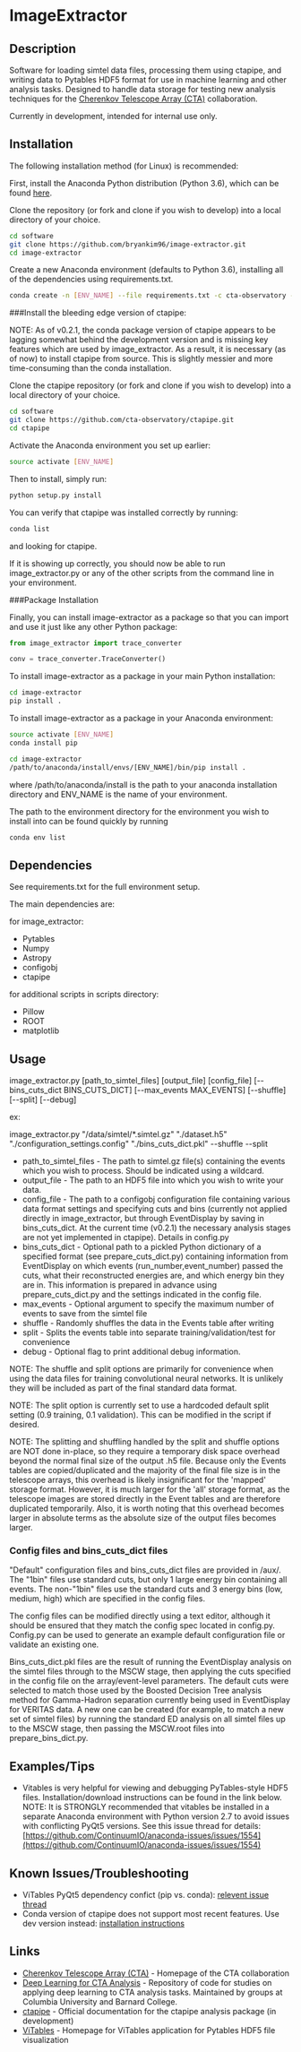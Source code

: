 # ImageExtractor

## Description
Software for loading simtel data files, processing them using ctapipe, and writing data to Pytables HDF5 format for use in machine learning and other analysis tasks. Designed to handle data storage for testing new analysis techniques for the 
[Cherenkov Telescope Array (CTA)](https://www.cta-observatory.org/ "CTA collaboration Homepage") collaboration.

Currently in development, intended for internal use only.

## Installation

The following installation method (for Linux) is recommended:

First, install the Anaconda Python distribution (Python 3.6), which can be found [here](https://www.anaconda.com/download/).

Clone the repository (or fork and clone if you wish to develop) into a local directory of your choice.

```bash
cd software
git clone https://github.com/bryankim96/image-extractor.git
cd image-extractor
```

Create a new Anaconda environment (defaults to Python 3.6), installing all of the dependencies using requirements.txt.

```bash
conda create -n [ENV_NAME] --file requirements.txt -c cta-observatory -c conda-forge -c openastronomy
```

###Install the bleeding edge version of ctapipe:

NOTE: As of v0.2.1, the conda package version of ctapipe appears to be lagging somewhat behind the development version and is missing key features which are used by image\_extractor. As a result, it is necessary (as of now) to install ctapipe from source. This is slightly messier and more time-consuming than the conda installation. 

Clone the ctapipe repository (or fork and clone if you wish to develop) into a local directory of your choice.

```bash
cd software
git clone https://github.com/cta-observatory/ctapipe.git
cd ctapipe
```

Activate the Anaconda environment you set up earlier:

```bash
source activate [ENV_NAME]
```

Then to install, simply run:

```bash
python setup.py install
```

You can verify that ctapipe was installed correctly by running:

```bash
conda list
```

and looking for ctapipe.

If it is showing up correctly, you should now be able to run image\_extractor.py or any of the other scripts from the command line in your environment.

###Package Installation

Finally, you can install image-extractor as a package so that you can import and use it just like any other Python package:

```python
from image_extractor import trace_converter

conv = trace_converter.TraceConverter()
```

To install image-extractor as a package in your main Python installation:

```bash
cd image-extractor
pip install . 
```

To install image-extractor as a package in your Anaconda environment:

```bash
source activate [ENV_NAME]
conda install pip

cd image-extractor
/path/to/anaconda/install/envs/[ENV_NAME]/bin/pip install .
```
where /path/to/anaconda/install is the path to your anaconda installation directory and ENV\_NAME is the name of your environment.

The path to the environment directory for the environment you wish to install into can be found quickly by running

```bash
conda env list
```

## Dependencies

See requirements.txt for the full environment setup.

The main dependencies are:

for image_extractor:

* Pytables
* Numpy
* Astropy
* configobj
* ctapipe

for additional scripts in scripts directory:

* Pillow
* ROOT
* matplotlib

## Usage

image_extractor.py [path_to_simtel_files] [output_file] [config_file] [--bins_cuts_dict BINS_CUTS_DICT] [--max_events MAX_EVENTS] [--shuffle] [--split] [--debug]

ex:

image_extractor.py "/data/simtel/*.simtel.gz" "./dataset.h5" "./configuration_settings.config" "./bins_cuts_dict.pkl" --shuffle --split

* path_to_simtel_files - The path to simtel.gz file(s) containing the events which you wish to process. Should be indicated using a wildcard.
* output_file - The path to an HDF5 file into which you wish to write your data.
* config_file - The path to a configobj configuration file containing various data format settings and specifying cuts and bins (currently not applied directly in image_extractor, but through EventDisplay by saving in bins_cuts_dict. At the current time (v0.2.1) the necessary analysis stages are not yet implemented in ctapipe). Details in config.py
* bins_cuts_dict - Optional path to a pickled Python dictionary of a specified format (see prepare_cuts_dict.py) containing information from EventDisplay on which events (run_number,event_number) passed the cuts, what their reconstructed energies are, and which energy bin they are in. This information is prepared in advance using prepare_cuts_dict.py and the settings indicated in the config file.
* max_events - Optional argument to specify the maximum number of events to save from the simtel file
* shuffle - Randomly shuffles the data in the Events table after writing
* split - Splits the events table into separate training/validation/test for convenience
* debug - Optional flag to print additional debug information.

NOTE: The shuffle and split options are primarily for convenience when using the data files for training convolutional neural networks. It is unlikely they will be included as part of the final standard data format.

NOTE: The split option is currently set to use a hardcoded default split setting (0.9 training, 0.1 validation). This can be modified in the script if desired.

NOTE: The splitting and shuffling handled by the split and shuffle options are NOT done in-place, so they require a temporary disk space overhead beyond the normal final size of the output .h5 file. Because only the Events tables are copied/duplicated and the majority of the final file size is in the telescope arrays, this overhead is likely insignificant for the 'mapped' storage format. However, it is much larger for the 'all' storage format, as the telescope images are stored directly in the Event tables and are therefore duplicated temporarily. Also, it is worth noting that this overhead becomes larger in absolute terms as the absolute size of the output files becomes larger.

### Config files and bins_cuts_dict files

"Default" configuration files and bins_cuts_dict files are provided in /aux/. The "1bin" files use standard cuts, but only 1 large energy bin containing all events. The non-"1bin" files use the standard cuts and 3 energy bins (low, medium, high) which are specified in the config files.

The config files can be modified directly using a text editor, although it should be ensured that they match the config spec located in config.py. Config.py can be used to generate an example default configuration file or validate an existing one.

Bins_cuts_dict.pkl files are the result of running the EventDisplay analysis on the simtel files through to the MSCW stage, then applying the cuts specified in the config file on the array/event-level parameters. The default cuts were selected to match those used by the Boosted Decision Tree analysis method for Gamma-Hadron separation currently being used in EventDisplay for VERITAS data. A new one can be created (for example, to match a new set of simtel files) by running the standard ED analysis on all simtel files up to the MSCW stage, then passing the MSCW.root files into prepare_bins_dict.py.

## Examples/Tips

* Vitables is very helpful for viewing and debugging PyTables-style HDF5 files. Installation/download instructions can be found in the link below. NOTE: It is STRONGLY recommended that vitables be installed in a separate Anaconda environment with Python version 2.7 to avoid issues with conflicting PyQt5 versions. See this issue thread for details: [https://github.com/ContinuumIO/anaconda-issues/issues/1554](https://github.com/ContinuumIO/anaconda-issues/issues/1554)

## Known Issues/Troubleshooting

* ViTables PyQt5 dependency confict (pip vs. conda): [relevent issue thread](https://github.com/ContinuumIO/anaconda-issues/issues/1554)
* Conda version of ctapipe does not support most recent features. Use dev version instead: [installation instructions](https://cta-observatory.github.io/ctapipe/getting_started/index.html#get-the-ctapipe-software)

## Links

* [Cherenkov Telescope Array (CTA)](https://www.cta-observatory.org/ "CTA collaboration Homepage") - Homepage of the CTA collaboration
* [Deep Learning for CTA Analysis](https://github.com/bryankim96/deep-learning-CTA "Deep Learning for CTA Repository") - Repository of code for studies on applying deep learning to CTA analysis tasks. Maintained by groups at Columbia University and Barnard College.
* [ctapipe](https://cta-observatory.github.io/ctapipe/ "ctapipe Official Documentation Page") - Official documentation for the ctapipe analysis package (in development)
* [ViTables](http://vitables.org/ "ViTables Homepage") - Homepage for ViTables application for Pytables HDF5 file visualization





 
